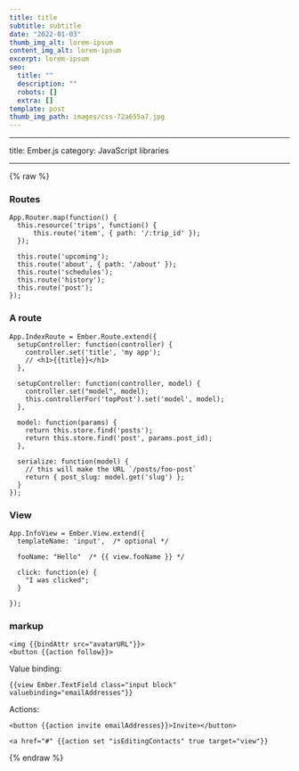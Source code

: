 ```yaml
---
title: title
subtitle: subtitle
date: "2022-01-03"
thumb_img_alt: lorem-ipsum
content_img_alt: lorem-ipsum
excerpt: lorem-ipsum
seo:
  title: ""
  description: ""
  robots: []
  extra: []
template: post
thumb_img_path: images/css-72a655a7.jpg
---
```


---

title: Ember.js
category: JavaScript libraries

---

{% raw %}

### Routes

    App.Router.map(function() {
      this.resource('trips', function() {
          this.route('item', { path: '/:trip_id' });
      });

      this.route('upcoming');
      this.route('about', { path: '/about' });
      this.route('schedules');
      this.route('history');
      this.route('post');
    });

### A route

    App.IndexRoute = Ember.Route.extend({
      setupController: function(controller) {
        controller.set('title', 'my app');
        // <h1>{{title}}</h1>
      },

      setupController: function(controller, model) {
        controller.set("model", model);
        this.controllerFor('topPost').set('model', model);
      },

      model: function(params) {
        return this.store.find('posts');
        return this.store.find('post', params.post_id);
      },

      serialize: function(model) {
        // this will make the URL `/posts/foo-post`
        return { post_slug: model.get('slug') };
      }
    });

### View

    App.InfoView = Ember.View.extend({
      templateName: 'input',  /* optional */

      fooName: "Hello"  /* {{ view.fooName }} */

      click: function(e) {
        "I was clicked";
      }

    });

### markup

    <img {{bindAttr src="avatarURL"}}>
    <button {{action follow}}>

Value binding:

    {{view Ember.TextField class="input block" valuebinding="emailAddresses"}}

Actions:

    <button {{action invite emailAddresses}}>Invite></button>

    <a href="#" {{action set "isEditingContacts" true target="view"}}

{% endraw %}
